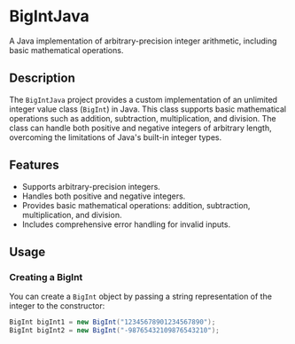 # BigIntJava

A Java implementation of arbitrary-precision integer arithmetic, including basic mathematical operations.

## Description

The `BigIntJava` project provides a custom implementation of an unlimited integer value class (`BigInt`) in Java. This class supports basic mathematical operations such as addition, subtraction, multiplication, and division. The class can handle both positive and negative integers of arbitrary length, overcoming the limitations of Java's built-in integer types.

## Features

- Supports arbitrary-precision integers.
- Handles both positive and negative integers.
- Provides basic mathematical operations: addition, subtraction, multiplication, and division.
- Includes comprehensive error handling for invalid inputs.

## Usage

### Creating a BigInt

You can create a `BigInt` object by passing a string representation of the integer to the constructor:

```java
BigInt bigInt1 = new BigInt("12345678901234567890");
BigInt bigInt2 = new BigInt("-98765432109876543210");
